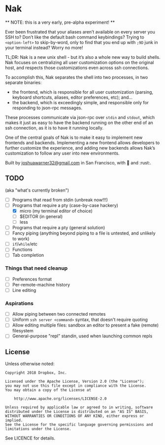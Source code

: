 # Nak

** NOTE: this is a very early, pre-alpha experiment! **

Ever been frustrated that your aliases aren’t available on every server you SSH to? Don’t like the default bash command keybindings? Trying to `<option-left>` to skip-by-word, only to find that you end up with `;9D` junk in your terminal instead? Worry no more!

TL;DR: Nak is a new unix shell - but it’s also a whole new way to build shells.  Nak focuses on centralizing all user customization options on the original host, and respects those customizations even across ssh connections.

To accomplish this, Nak separates the shell into two processes, in two separate binaries:

- the frontend, which is responsible for all user customization (parsing, keyboard shortcuts, aliases, editor preferences, etc); and…
- the backend, which is exceedingly simple, and responsible only for responding to json-rpc messages.

These processes communicate via json-rpc over `stdin` and `stdout`, which makes it just as easy to have the backend running on the other end of an ssh connection, as it is to have it running locally.

One of the central goals of Nak is to make it easy to implement new frontends and backends. Implementing a new frontend allows developers to further customize the experience, and adding new backends allows Nak’s customization to follow any user into new environments.

Built by joshuawarner32@gmail.com in San Francisco, with 💜 and :rust:.

## TODO

(aka "what's currently broken")

- [ ] Programs that read from stdin (unbreak now!!!)
- [ ] Programs that require a pty (case-by-case hackery)
  - [x] micro (my terminal editor of choice)
  - [ ] $EDITOR (in general)
  - [ ] less
- [ ] Programs that require a pty (general solution)
- [ ] Fancy piping (anything beyond piping to a file is untested, and unlikely to work)
- [ ] `if`/`while`/etc
- [ ] Functions
- [ ] Tab completion

### Things that need cleanup

- [ ] Preferences format
- [ ] Per-remote-machine history
- [ ] Line editing

### Aspirations

- [ ] Allow piping between two connected remotes
- [ ] Uniform `ssh server <command>` syntax, that doesn't require quoting
- [ ] Allow editing multiple files: sandbox an editor to present a fake (remote) filesystem
- [ ] General-purpose "repl" standin, used when launching common repls

## License
Unless otherwise noted:

```
Copyright 2018 Dropbox, Inc.

Licensed under the Apache License, Version 2.0 (the "License");
you may not use this file except in compliance with the License.
You may obtain a copy of the License at

    http://www.apache.org/licenses/LICENSE-2.0

Unless required by applicable law or agreed to in writing, software
distributed under the License is distributed on an "AS IS" BASIS,
WITHOUT WARRANTIES OR CONDITIONS OF ANY KIND, either express or implied.
See the License for the specific language governing permissions and
limitations under the License.
```
See LICENCE for details.
